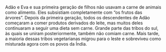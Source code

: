 ﻿Adão e Eva e sua primeira geração de filhos não usavam a carne de animais como alimento. Eles subsistiam completamente com “os frutos das árvores”. Depois da primeira geração, todos os descendentes de Adão começaram a comer produtos derivados do leite, mas muitos deles continuaram a seguir uma dieta sem carne. Grande parte das tribos do sul, às quais se uniram posteriormente, também não comiam carne. Mais tarde, a maioria dessas tribos vegetarianas migrou para o leste e sobreviveu como misturada agora com os povos da Índia.